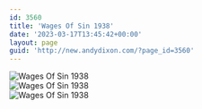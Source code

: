 ```yaml
---
id: 3560
title: 'Wages Of Sin 1938'
date: '2023-03-17T13:45:42+00:00'
layout: page
guid: 'http://new.andydixon.com/?page_id=3560'
---
```


![Wages Of Sin 1938](https://i0.wp.com/assets.g8x2.ldn.idrivee2-23.com/posters/Wages%20Of%20Sin%201938%2001.jpg?w=1200&ssl=1 "Wages Of Sin 1938")  
![Wages Of Sin 1938](https://i0.wp.com/assets.g8x2.ldn.idrivee2-23.com/posters/Wages%20Of%20Sin%201938%2002.jpg?w=1200&ssl=1 "Wages Of Sin 1938")  
![Wages Of Sin 1938](https://i0.wp.com/assets.g8x2.ldn.idrivee2-23.com/posters/Wages%20Of%20Sin%201938%2003.jpg?w=1200&ssl=1 "Wages Of Sin 1938")